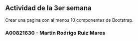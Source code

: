 ## Actividad de la 3er semana
Crear una pagina con al menos 10 componentes de Bootstrap.

### A00821630 - Martin Rodrigo Ruiz Mares
